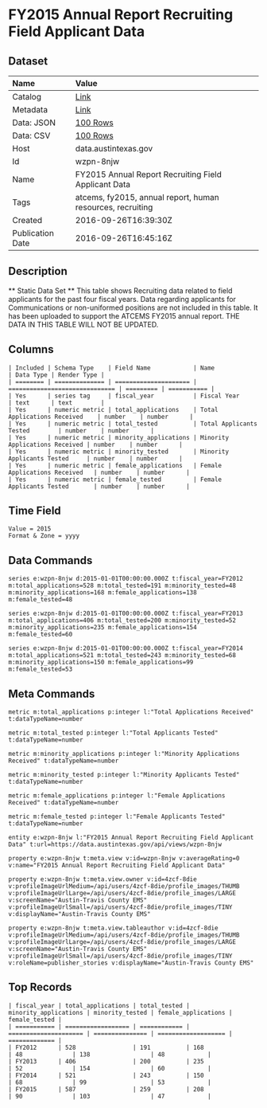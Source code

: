 # FY2015 Annual Report Recruiting Field Applicant Data

## Dataset

| Name | Value |
| :--- | :---- |
| Catalog | [Link](https://catalog.data.gov/dataset/fy2015-annual-report-recruiting-field-applicant-data) |
| Metadata | [Link](https://data.austintexas.gov/api/views/wzpn-8njw) |
| Data: JSON | [100 Rows](https://data.austintexas.gov/api/views/wzpn-8njw/rows.json?max_rows=100) |
| Data: CSV | [100 Rows](https://data.austintexas.gov/api/views/wzpn-8njw/rows.csv?max_rows=100) |
| Host | data.austintexas.gov |
| Id | wzpn-8njw |
| Name | FY2015 Annual Report Recruiting Field Applicant Data |
| Tags | atcems, fy2015, annual report, human resources, recruiting |
| Created | 2016-09-26T16:39:30Z |
| Publication Date | 2016-09-26T16:45:16Z |

## Description

** Static Data Set ** This table shows Recruiting data related to field applicants for the past four fiscal years.  Data regarding applicants for Communications or non-uniformed positions are not included in this table. It has been uploaded to support the ATCEMS FY2015 annual report. THE DATA IN THIS TABLE WILL NOT BE UPDATED.

## Columns

```ls
| Included | Schema Type    | Field Name            | Name                           | Data Type | Render Type |
| ======== | ============== | ===================== | ============================== | ========= | =========== |
| Yes      | series tag     | fiscal_year           | Fiscal Year                    | text      | text        |
| Yes      | numeric metric | total_applications    | Total Applications Received    | number    | number      |
| Yes      | numeric metric | total_tested          | Total Applicants Tested        | number    | number      |
| Yes      | numeric metric | minority_applications | Minority Applications Received | number    | number      |
| Yes      | numeric metric | minority_tested       | Minority Applicants Tested     | number    | number      |
| Yes      | numeric metric | female_applications   | Female Applications Received   | number    | number      |
| Yes      | numeric metric | female_tested         | Female Applicants Tested       | number    | number      |
```

## Time Field

```ls
Value = 2015
Format & Zone = yyyy
```

## Data Commands

```ls
series e:wzpn-8njw d:2015-01-01T00:00:00.000Z t:fiscal_year=FY2012 m:total_applications=528 m:total_tested=191 m:minority_tested=48 m:minority_applications=168 m:female_applications=138 m:female_tested=48

series e:wzpn-8njw d:2015-01-01T00:00:00.000Z t:fiscal_year=FY2013 m:total_applications=406 m:total_tested=200 m:minority_tested=52 m:minority_applications=235 m:female_applications=154 m:female_tested=60

series e:wzpn-8njw d:2015-01-01T00:00:00.000Z t:fiscal_year=FY2014 m:total_applications=521 m:total_tested=243 m:minority_tested=68 m:minority_applications=150 m:female_applications=99 m:female_tested=53
```

## Meta Commands

```ls
metric m:total_applications p:integer l:"Total Applications Received" t:dataTypeName=number

metric m:total_tested p:integer l:"Total Applicants Tested" t:dataTypeName=number

metric m:minority_applications p:integer l:"Minority Applications Received" t:dataTypeName=number

metric m:minority_tested p:integer l:"Minority Applicants Tested" t:dataTypeName=number

metric m:female_applications p:integer l:"Female Applications Received" t:dataTypeName=number

metric m:female_tested p:integer l:"Female Applicants Tested" t:dataTypeName=number

entity e:wzpn-8njw l:"FY2015 Annual Report Recruiting Field Applicant Data" t:url=https://data.austintexas.gov/api/views/wzpn-8njw

property e:wzpn-8njw t:meta.view v:id=wzpn-8njw v:averageRating=0 v:name="FY2015 Annual Report Recruiting Field Applicant Data"

property e:wzpn-8njw t:meta.view.owner v:id=4zcf-8die v:profileImageUrlMedium=/api/users/4zcf-8die/profile_images/THUMB v:profileImageUrlLarge=/api/users/4zcf-8die/profile_images/LARGE v:screenName="Austin-Travis County EMS" v:profileImageUrlSmall=/api/users/4zcf-8die/profile_images/TINY v:displayName="Austin-Travis County EMS"

property e:wzpn-8njw t:meta.view.tableauthor v:id=4zcf-8die v:profileImageUrlMedium=/api/users/4zcf-8die/profile_images/THUMB v:profileImageUrlLarge=/api/users/4zcf-8die/profile_images/LARGE v:screenName="Austin-Travis County EMS" v:profileImageUrlSmall=/api/users/4zcf-8die/profile_images/TINY v:roleName=publisher_stories v:displayName="Austin-Travis County EMS"
```

## Top Records

```ls
| fiscal_year | total_applications | total_tested | minority_applications | minority_tested | female_applications | female_tested | 
| =========== | ================== | ============ | ===================== | =============== | =================== | ============= | 
| FY2012      | 528                | 191          | 168                   | 48              | 138                 | 48            | 
| FY2013      | 406                | 200          | 235                   | 52              | 154                 | 60            | 
| FY2014      | 521                | 243          | 150                   | 68              | 99                  | 53            | 
| FY2015      | 587                | 259          | 208                   | 90              | 103                 | 47            | 
```
